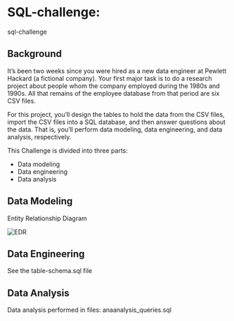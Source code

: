 # SQL-challenge: 
sql-challenge

## Background
It’s been two weeks since you were hired as a new data engineer at Pewlett Hackard (a fictional company). Your first major task is to do a research project about people whom the company employed during the 1980s and 1990s. All that remains of the employee database from that period are six CSV files.

For this project, you’ll design the tables to hold the data from the CSV files, import the CSV files into a SQL database, and then answer questions about the data. That is, you’ll perform data modeling, data engineering, and data analysis, respectively.

This Challenge is divided into three parts: 
- Data modeling
- Data engineering
- Data analysis

## Data Modeling

Entity Relationship Diagram

![EDR](https://github.com/user-attachments/assets/39eb9cf9-1cae-4c50-90dd-a6656becdd37)


## Data Engineering 
See the table-schema.sql file

## Data Analysis 

Data analysis performed in files:
anaanalysis_queries.sql


